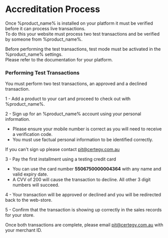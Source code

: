 <h1>Accreditation Process</h1>

Once %product_name% is installed on your platform it must be verified before it can process live transactions.<br>
To do this your website must process two test transactions and be verified by someone from %product_name%.

<div class="panel">
    Before performing the test transactions, test mode must be activated in the %product_name% settings.<br>
    Please refer to the documentation for your platform.
</div>

### Performing Test Transactions

You must perform two test transactions, an approved and a declined transaction.

1 - Add a product to your cart and proceed to check out with %product_name%.

2 - Sign up for an %product_name% account using your personal information.

- Please ensure your mobile number is correct as you will need to receive a verification code.
- You must use factual personal information to be identified correctly.

<div class="panel">
    If you can't sign up please contact <a href="mailto:pit@certegy.com.au">pit@certegy.com.au</a>
</div>

3 - Pay the first installment using a testing credit card

- You can use the card number **5506750000004364** with any name and valid expiry date.
- A CVV of 200 will cause the transaction to decline. All other 3 digit numbers will succeed.

4 - Your transaction will be approved or declined and you will be redirected back to the web-store.

5 - Confirm that the transaction is showing up correctly in the sales records for your store.

<div class="panel">
    Once both transactions are complete, please email <a href="mailto:pit@certegy.com.au?Subject=%product_name% Accreditation&body=Hi, %0D%0A%0D%0AMy Merchant ID is: %0D%0A%0D%0AI have performed the two test transactions on my website%0D%0A%0D%0ACould you please verify them?%0D%0A%0D%0AThanks,%0D%0A%0D%0A">pit@certegy.com.au</a> with your merchant ID.
</div>